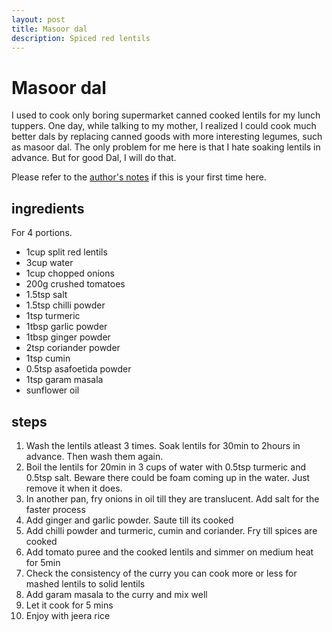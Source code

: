 ```yaml
---
layout: post
title: Masoor dal
description: Spiced red lentils
---
```

# Masoor dal
I used to cook only boring supermarket canned cooked lentils for my lunch tuppers. One day, while talking to my mother, I realized I could cook much better dals by replacing canned goods with more interesting legumes, such as masoor dal. The only problem for me here is that I hate soaking lentils in advance. But for good Dal, I will do that.

Please refer to the [author's notes](https://nchahare.github.io/blog/2022/cooking/) if this is your first time here.

## ingredients 
For 4 portions. 
- 1cup split red lentils 
- 3cup water
- 1cup chopped onions
- 200g crushed tomatoes 
- 1.5tsp salt
- 1.5tsp chilli powder
- 1tsp turmeric
- 1tbsp garlic powder
- 1tbsp ginger powder
- 2tsp coriander powder
- 1tsp cumin
- 0.5tsp asafoetida powder
- 1tsp garam masala
- sunflower oil

## steps
1. Wash the lentils atleast 3 times. Soak lentils for 30min to 2hours in advance. Then wash them again.
2. Boil the lentils for 20min in 3 cups of water with 0.5tsp turmeric and 0.5tsp salt. Beware there could be foam coming up in the water. Just remove it when it does.
3. In another pan, fry onions in oil till they are translucent. Add salt for the faster process
4. Add ginger and garlic powder. Saute till its cooked
5. Add chilli powder and turmeric, cumin and coriander. Fry till spices are cooked
4. Add tomato puree and the cooked lentils and simmer on medium heat for 5min
5. Check the consistency of the curry you can cook more or less for mashed lentils to solid lentils
7. Add garam masala to the curry and mix well
9. Let it cook for 5 mins 
10. Enjoy with jeera rice